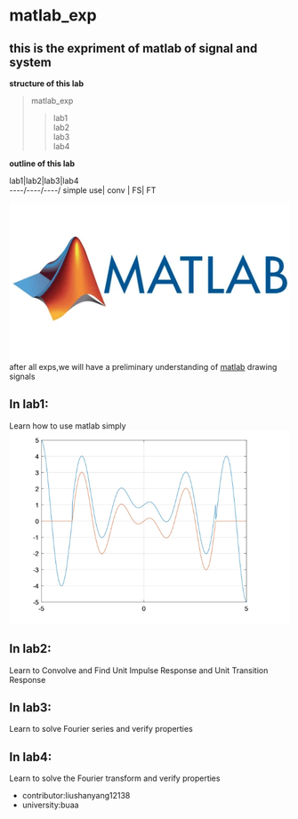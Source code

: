 # matlab_exp  
## this is the expriment of matlab of signal and system  
**structure of this lab**
>matlab_exp  
>>lab1  
>>lab2  
>>lab3  
>>lab4
>
**outline of this lab**  

lab1|lab2|lab3|lab4  
----/----/----/
simple use| conv | FS| FT  

![matlab-image](/image/matlab.webp)  
after all exps,we will have a preliminary understanding of [matlab](https://ww2.mathworks.cn/help/matlab/help-and-support.html) drawing signals  
## In lab1:  
  Learn how to use matlab simply  
![lib1-image](/image/lab1.png) 
## In lab2:  
  Learn to Convolve and Find Unit Impulse Response and Unit Transition Response  
## In lab3:  
  Learn to solve Fourier series and verify properties  
## In lab4:  
  Learn to solve the Fourier transform and verify properties  
* contributor:liushanyang12138
* university:buaa
